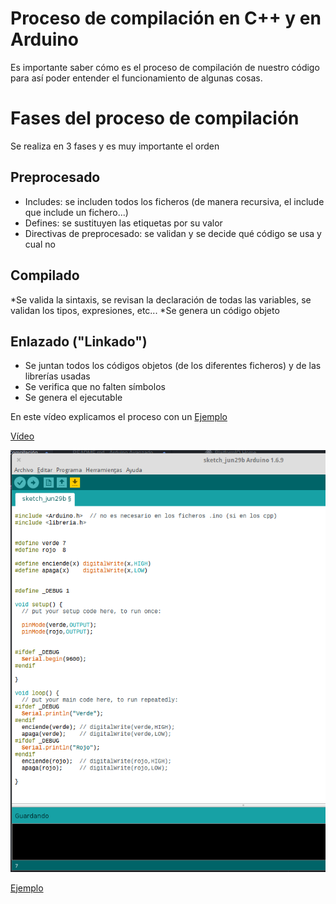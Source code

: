 # Proceso de compilación en C++ y en Arduino

Es importante saber cómo es el proceso de compilación de nuestro código para así poder entender el funcionamiento de algunas cosas.

# Fases del proceso de compilación

Se realiza en 3 fases y es muy importante el orden

## Preprocesado
* Includes: se includen todos los ficheros (de manera recursiva, el include  que include un fichero...)
* Defines: se sustituyen las etiquetas por su valor
* Directivas de preprocesado: se validan y se decide qué código se usa y cual no

## Compilado

*Se valida la sintaxis, se revisan la declaración de todas las variables, se validan los tipos, expresiones, etc...
*Se genera un código objeto

## Enlazado ("Linkado")
* Se juntan todos los códigos objetos (de los diferentes ficheros) y de las librerías usadas
* Se verifica que no falten símbolos
* Se genera el ejecutable

En este vídeo explicamos el proceso con un [Ejemplo](./Preprocesador/Preprocesador.ino)

[Vídeo](https://youtu.be/ODG07Y9SIHc)



![1](../imagenes/ProcesoCompilacion.png)


[Ejemplo](./Preprocesador/Preprocesador.ino)
